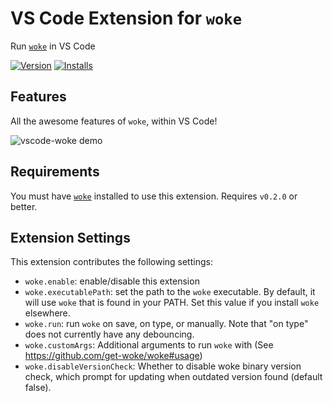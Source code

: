 # VS Code Extension for `woke`

Run [`woke`](https://github.com/get-woke/woke) in VS Code

[![Version](https://vsmarketplacebadge.apphb.com/version/get-woke.vscode-woke.svg)](https://marketplace.visualstudio.com/items?itemName=get-woke.vscode-woke)
[![Installs](https://vsmarketplacebadge.apphb.com/installs-short/get-woke.vscode-woke.svg)](https://marketplace.visualstudio.com/items?itemName=get-woke.vscode-woke)

## Features

All the awesome features of `woke`, within VS Code!

![vscode-woke demo](https://raw.githubusercontent.com/get-woke/vscode-woke/main/assets/demo.gif)

## Requirements

You must have [`woke`](https://github.com/get-woke/woke#installation) installed to use this extension. Requires `v0.2.0` or better.

## Extension Settings

This extension contributes the following settings:

* `woke.enable`: enable/disable this extension
* `woke.executablePath`: set the path to the `woke` executable. By default, it will use `woke` that is found in your PATH. Set this value if you install `woke` elsewhere.
* `woke.run`: run `woke` on save, on type, or manually. Note that "on type" does not currently have any debouncing.
* `woke.customArgs`: Additional arguments to run `woke` with (See <https://github.com/get-woke/woke#usage>)
* `woke.disableVersionCheck`: Whether to disable woke binary version check, which prompt for updating when outdated version found (default false).
